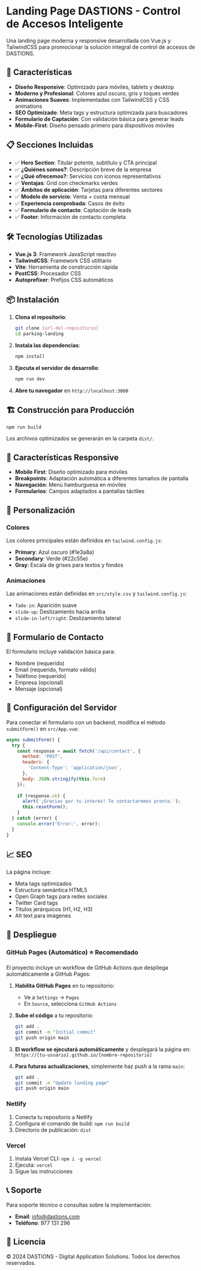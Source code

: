 # Landing Page DASTIONS - Control de Accesos Inteligente

Una landing page moderna y responsive desarrollada con Vue.js y TailwindCSS para promocionar la solución integral de control de accesos de DASTIONS.

## 🚀 Características

- **Diseño Responsive**: Optimizado para móviles, tablets y desktop
- **Moderno y Profesional**: Colores azul oscuro, gris y toques verdes
- **Animaciones Suaves**: Implementadas con TailwindCSS y CSS animations
- **SEO Optimizado**: Meta tags y estructura optimizada para buscadores
- **Formulario de Captación**: Con validación básica para generar leads
- **Mobile-First**: Diseño pensado primero para dispositivos móviles

## 📋 Secciones Incluidas

- ✅ **Hero Section**: Titular potente, subtítulo y CTA principal
- ✅ **¿Quiénes somos?**: Descripción breve de la empresa
- ✅ **¿Qué ofrecemos?**: Servicios con iconos representativos
- ✅ **Ventajas**: Grid con checkmarks verdes
- ✅ **Ámbitos de aplicación**: Tarjetas para diferentes sectores
- ✅ **Modelo de servicio**: Venta + cuota mensual
- ✅ **Experiencia comprobada**: Casos de éxito
- ✅ **Formulario de contacto**: Captación de leads
- ✅ **Footer**: Información de contacto completa

## 🛠️ Tecnologías Utilizadas

- **Vue.js 3**: Framework JavaScript reactivo
- **TailwindCSS**: Framework CSS utilitario
- **Vite**: Herramienta de construcción rápida
- **PostCSS**: Procesador CSS
- **Autoprefixer**: Prefijos CSS automáticos

## 📦 Instalación

1. **Clona el repositorio**:
   ```bash
   git clone [url-del-repositorio]
   cd parking-landing
   ```

2. **Instala las dependencias**:
   ```bash
   npm install
   ```

3. **Ejecuta el servidor de desarrollo**:
   ```bash
   npm run dev
   ```

4. **Abre tu navegador** en `http://localhost:3000`

## 🏗️ Construcción para Producción

```bash
npm run build
```

Los archivos optimizados se generarán en la carpeta `dist/`.

## 📱 Características Responsive

- **Mobile First**: Diseño optimizado para móviles
- **Breakpoints**: Adaptación automática a diferentes tamaños de pantalla
- **Navegación**: Menú hamburguesa en móviles
- **Formularios**: Campos adaptados a pantallas táctiles

## 🎨 Personalización

### Colores
Los colores principales están definidos en `tailwind.config.js`:
- **Primary**: Azul oscuro (#1e3a8a)
- **Secondary**: Verde (#22c55e)
- **Gray**: Escala de grises para textos y fondos

### Animaciones
Las animaciones están definidas en `src/style.css` y `tailwind.config.js`:
- `fade-in`: Aparición suave
- `slide-up`: Deslizamiento hacia arriba
- `slide-in-left/right`: Deslizamiento lateral

## 📧 Formulario de Contacto

El formulario incluye validación básica para:
- Nombre (requerido)
- Email (requerido, formato válido)
- Teléfono (requerido)
- Empresa (opcional)
- Mensaje (opcional)

## 🔧 Configuración del Servidor

Para conectar el formulario con un backend, modifica el método `submitForm()` en `src/App.vue`:

```javascript
async submitForm() {
  try {
    const response = await fetch('/api/contact', {
      method: 'POST',
      headers: {
        'Content-Type': 'application/json',
      },
      body: JSON.stringify(this.form)
    });
    
    if (response.ok) {
      alert('¡Gracias por tu interés! Te contactaremos pronto.');
      this.resetForm();
    }
  } catch (error) {
    console.error('Error:', error);
  }
}
```

## 📈 SEO

La página incluye:
- Meta tags optimizados
- Estructura semántica HTML5
- Open Graph tags para redes sociales
- Twitter Card tags
- Títulos jerárquicos (H1, H2, H3)
- Alt text para imágenes

## 🚀 Despliegue

### GitHub Pages (Automático) ⭐ **Recomendado**
El proyecto incluye un workflow de GitHub Actions que despliega automáticamente a GitHub Pages:

1. **Habilita GitHub Pages** en tu repositorio:
   - Ve a `Settings` → `Pages`
   - En `Source`, selecciona `GitHub Actions`

2. **Sube el código** a tu repositorio:
   ```bash
   git add .
   git commit -m "Initial commit"
   git push origin main
   ```

3. **El workflow se ejecutará automáticamente** y desplegará la página en:
   `https://[tu-usuario].github.io/[nombre-repositorio]`

4. **Para futuras actualizaciones**, simplemente haz push a la rama `main`:
   ```bash
   git add .
   git commit -m "Update landing page"
   git push origin main
   ```

### Netlify
1. Conecta tu repositorio a Netlify
2. Configura el comando de build: `npm run build`
3. Directorio de publicación: `dist`

### Vercel
1. Instala Vercel CLI: `npm i -g vercel`
2. Ejecuta: `vercel`
3. Sigue las instrucciones

## 📞 Soporte

Para soporte técnico o consultas sobre la implementación:
- **Email**: info@dastions.com
- **Teléfono**: 977 131 296

## 📄 Licencia

© 2024 DASTIONS - Digital Application Solutions. Todos los derechos reservados.
